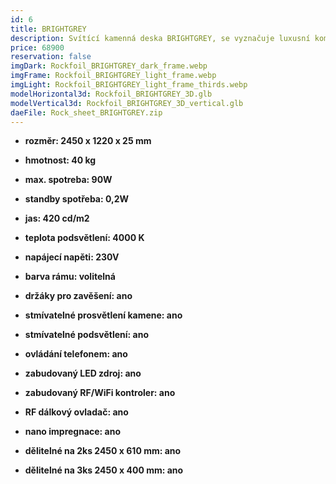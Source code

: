 ```yaml
---
id: 6
title: BRIGHTGREY
description: Svítící kamenná deska BRIGHTGREY, se vyznačuje luxusní kombinecí světle šedé a zlaté barvy, ale především jedinečným jasem. Speciálně navržené LED prosvětlení, zvýrazňuje kontrast mezi světlými barvami kamene.
price: 68900
reservation: false
imgDark: Rockfoil_BRIGHTGREY_dark_frame.webp
imgFrame: Rockfoil_BRIGHTGREY_light_frame.webp
imgLight: Rockfoil_BRIGHTGREY_light_frame_thirds.webp
modelHorizontal3d: Rockfoil_BRIGHTGREY_3D.glb
modelVertical3d: Rockfoil_BRIGHTGREY_3D_vertical.glb
daeFile: Rock_sheet_BRIGHTGREY.zip
---
```

- **rozměr: 2450 x 1220 x 25 mm**
- **hmotnost: 40 kg**
- **max. spotreba: 90W**
- **standby spotřeba: 0,2W**
- **jas: 420 cd/m2**
- **teplota podsvětlení: 4000 K**
- **napájecí napěti: 230V**
- **barva rámu: volitelná**

- **držáky pro zavěšení: ano**
- **stmívatelné prosvětlení kamene: ano**
- **stmívatelné podsvětlení: ano**
- **ovládání telefonem: ano**
- **zabudovaný LED zdroj: ano**
- **zabudovaný RF/WiFi kontroler: ano**
- **RF dálkový ovladač: ano**
- **nano impregnace: ano**
- **dělitelné na 2ks 2450 x 610 mm: ano**
- **dělitelné na 3ks 2450 x 400 mm: ano**
